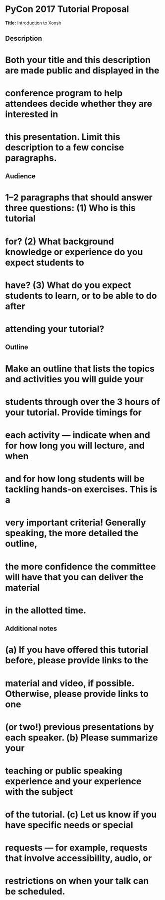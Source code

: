 PyCon 2017 Tutorial Proposal
============================
**Title:** Introduction to Xonsh

Description
-----------
# Both your title and this description are made public and displayed in the
# conference program to help attendees decide whether they are interested in
# this presentation. Limit this description to a few concise paragraphs.

Audience
--------
# 1–2 paragraphs that should answer three questions: (1) Who is this tutorial
# for? (2) What background knowledge or experience do you expect students to
# have? (3) What do you expect students to learn, or to be able to do after
# attending your tutorial?

Outline
-------
# Make an outline that lists the topics and activities you will guide your
# students through over the 3 hours of your tutorial. Provide timings for
# each activity — indicate when and for how long you will lecture, and when
# and for how long students will be tackling hands-on exercises. This is a
# very important criteria! Generally speaking, the more detailed the outline,
# the more confidence the committee will have that you can deliver the material
# in the allotted time.

Additional notes
----------------
# (a) If you have offered this tutorial before, please provide links to the
# material and video, if possible. Otherwise, please provide links to one
# (or two!) previous presentations by each speaker. (b) Please summarize your
# teaching or public speaking experience and your experience with the subject
# of the tutorial. (c) Let us know if you have specific needs or special
# requests — for example, requests that involve accessibility, audio, or
# restrictions on when your talk can be scheduled.
